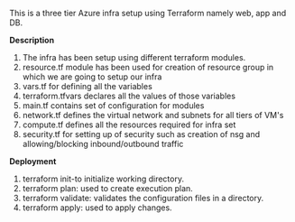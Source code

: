 This is a three tier Azure infra setup using Terraform  namely web, app and DB. 

**Description**
1. The infra has been setup using different terraform modules.
2. resource.tf module has been used for creation of resource group in which we are going to setup our infra
3. vars.tf for defining all the variables
4. terraform.tfvars declares all the values of those variables
5. main.tf contains set of configuration for modules
6. network.tf defines the virtual network and subnets for all tiers of VM's
7. compute.tf defines all the resources required for infra set
8. security.tf for setting up of security such as creation of nsg and allowing/blocking inbound/outbound traffic

**Deployment**
1. terraform init-to initialize working directory.
2. terraform plan: used to create execution plan.
3. terraform validate: validates the configuration files in a directory.
4. terraform apply: used to apply changes.
